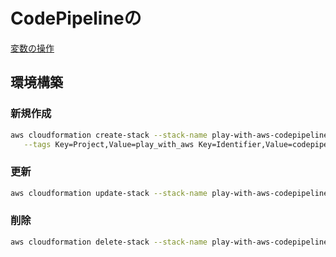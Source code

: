 # CodePipelineの

[変数の操作](https://docs.aws.amazon.com/ja_jp/codepipeline/latest/userguide/actions-variables.html)

## 環境構築

### 新規作成

```sh
aws cloudformation create-stack --stack-name play-with-aws-codepipeline-variables --template-body file://main.yaml \
   --tags Key=Project,Value=play_with_aws Key=Identifier,Value=codepipeline_variables Key=CmBillingGroup,Value=play_with_aws_codepipeline_variables
```

### 更新

```sh
aws cloudformation update-stack --stack-name play-with-aws-codepipeline-variables --template-body file://main.yaml
```

### 削除

```sh
aws cloudformation delete-stack --stack-name play-with-aws-codepipeline-variables
```
